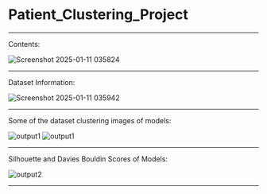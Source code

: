 # Patient_Clustering_Project

___

Contents:

![Screenshot 2025-01-11 035824](https://github.com/user-attachments/assets/1d7f4b79-1220-4c10-94ad-f8bdd2d82929)


___

Dataset Information:

![Screenshot 2025-01-11 035942](https://github.com/user-attachments/assets/259a5241-4f2d-467d-bbdf-9f8c9a367929)


___

Some of the dataset clustering images of models:

![output1](https://github.com/user-attachments/assets/117ab761-d002-4c1c-a795-d4e92530c1da)
![output1](https://github.com/user-attachments/assets/b31f122c-12e0-4e7d-b519-de7717e90715)


___

Silhouette and Davies Bouldin Scores of Models:

![output2](https://github.com/user-attachments/assets/8831da3a-8d1d-417e-a9bc-0e88c671674c)

___
